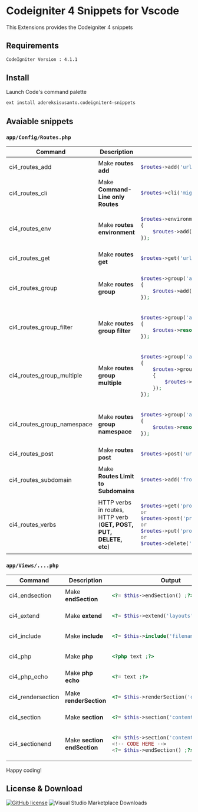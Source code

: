 # Codeigniter 4 Snippets for Vscode

This Extensions provides the Codeigniter 4 snippets

## Requirements

```bash
CodeIgniter Version : 4.1.1
```

## Install

Launch Code's command palette

```bash
ext install adereksisusanto.codeigniter4-snippets
```

## Avaiable snippets

### `app/Config/Routes.php`

<table>
<thead>
<tr>
<th align="center">Command</th>
<th align="center">Description</th>
<th align="center">Output</th>
</tr>
</thead>
<tbody>
<tr>
<td>ci4_routes_add</td>
<td>Make <b>routes add</b></td>
<td>

```php
$routes->add('url', 'ControllerName::index');
```

</td>
</tr>
<tr>
<td>ci4_routes_cli</td>
<td>Make <b>Command-Line only Routes</b></td>
<td>

```php
$routes->cli('migrate', 'App\Database::migrate');
```

</td>
</tr>
<tr>
<td>ci4_routes_env</td>
<td>Make <b>routes environment</b></td>
<td>

```php
$routes->environment('development' , function($routes)
{
    $routes->add('builder','Tools\Builder::index');
});
```

</td>
</tr>
<tr>
<td>ci4_routes_get</td>
<td>Make <b>routes get</b></td>
<td>

```php
$routes->get('url', 'ControllerName::index');
```

</td>
</tr>
<tr>
<td>ci4_routes_group</td>
<td>Make <b>routes group</b></td>
<td>

```php
$routes->group('admin', function($routes)
{
    $routes->add('url','ControllerName::index');
});
```

</td>
</tr>
<tr>
<td>ci4_routes_group_filter</td>
<td>Make <b>routes group filter</b></td>
<td>

```php
$routes->group('api' , ['filter' => 'api-auth'], function($routes)
{
    $routes->resource('url');
});
```

</td>
</tr>
<tr>
<td>ci4_routes_group_multiple</td>
<td>Make <b>routes group multiple</b></td>
<td>

```php
$routes->group('admin', function($routes)
{
    $routes->group('users', function($routes)
    {
        $routes->add('list','Admin\Users::list');
    });
});
```

</td>
</tr>
<tr>
<td>ci4_routes_group_namespace</td>
<td>Make <b>routes group namespace</b></td>
<td>

```php
$routes->group('api' , ['namespace' => 'App\API\v1'], function($routes)
{
    $routes->resource('url');
});
```

</td>
</tr>
<tr>
<td>ci4_routes_post</td>
<td>Make <b>routes post</b></td>
<td>

```php
$routes->post('url', 'ControllerName::index');
```

</td>
</tr>
<tr>
<td>ci4_routes_subdomain</td>
<td>Make <b>Routes Limit to Subdomains</b></td>
<td>

```php
$routes->add('from', 'to', ['subdomain' => '*']);
```

</td>
</tr>
<tr>
<td>ci4_routes_verbs</td>
<td>HTTP verbs in routes, HTTP verb (<b>GET, POST, PUT, DELETE, etc</b>)</td>
<td>

```php
$routes->get('products', 'Product::feature');
or
$routes->post('products', 'Product::feature');
or
$routes->put('products/(:num)', 'Product::feature');
or
$routes->delete('products/(:num)', 'Product::feature');
```

</td>
</tr>
</tbody>
</table>

### `app/Views/....php`

<table>
<thead>
<tr>
<th align="center">Command</th>
<th align="center">Description</th>
<th align="center">Output</th>
</tr>
</thead>
<tbody>
<tr>
<td>ci4_endsection</td>
<td>Make <b>endSection</b></td>
<td>

```php
<?= $this->endSection() ;?>
```

</td>
</tr>
<tr>
<td>ci4_extend</td>
<td>Make <b>extend</b></td>
<td>

```php
<?= $this->extend('layouts') ;?>
```

</td>
</tr>
<tr>
<td>ci4_include</td>
<td>Make <b>include</b></td>
<td>

```php
<?= $this->include('filename') ;?>
```

</td>
</tr>
<tr>
<td>ci4_php</td>
<td>Make <b>php</b></td>
<td>

```php
<?php text ;?>
```

</td>
</tr>
<tr>
<td>ci4_php_echo</td>
<td>Make <b>php echo</b></td>
<td>

```php
<?= text ;?>
```

</td>
</tr>
<tr>
<td>ci4_rendersection</td>
<td>Make <b>renderSection</b></td>
<td>

```php
<?= $this->renderSection('content') ;?>
```

</td>
</tr>
<tr>
<td>ci4_section</td>
<td>Make <b>section</b></td>
<td>

```php
<?= $this->section('content') ;?>
```

</td>
<tr>
<td>ci4_sectionend</td>
<td>Make <b>section endSection</b></td>
<td>

```php
<?= $this->section('content') ;?>
<!-- CODE HERE -->
<?= $this->endSection() ;?>
```

</td>
</tr>
</tbody>
</table>

Happy coding!

## License & Download

[![GitHub license](https://img.shields.io/github/license/adereksisusanto/codeigniter4-snippets.svg)](https://github.com/adereksisusanto/codeigniter4-snippets) ![Visual Studio Marketplace Downloads](https://img.shields.io/visual-studio-marketplace/d/adereksisusanto.codeigniter4-snippets)
